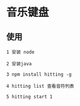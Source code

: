 # 音乐键盘

## 使用

```
1 安装 node

2 安装java

3 npm install hitting -g

4 hitting list 查看音符列表

5 hitting start 1
```
